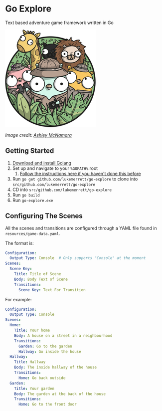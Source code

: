 # Go Explore

Text based adventure game framework written in Go

![Gopher Safari](gopher_safari.png)

*Image credit: [Ashley McNamara](https://github.com/ashleymcnamara/gophers)*

## Getting Started

1. [Download and install Golang](https://golang.org/doc/install)
2. Set up and navigate to your `%GOPATH%` root
    1. [Follow the instructions here if you haven't done this before](https://golang.org/doc/install)
3. Run `go get github.com/lukemerrett/go-explore` to clone into `src/github.com/lukemerrett/go-explore`
4. CD into `src/github.com/lukemerrett/go-explore`
5. Run `go build`
6. Run `go-explore.exe`

## Configuring The Scenes

All the scenes and transitions are configured through a YAML file found in `resources/game-data.yaml`.

The format is:

```yaml
Configuration:
  Output Type: Console  # Only supports "Console" at the moment
Scenes:
  Scene Key:
    Title: Title of Scene
    Body: Body Text of Scene
    Transitions:
      Scene Key: Text For Transition
```

For example:

```yaml
Configuration:
  Output Type: Console
Scenes:
  Home:
    Title: Your home
    Body: A house on a street in a neighbourhood
    Transitions:
      Garden: Go to the garden
      Hallway: Go inside the house
  Hallway:
    Title: Hallway
    Body: The inside hallway of the house
    Transitions:
      Home: Go back outside
  Garden:
    Title: Your garden
    Body: The garden at the back of the house
    Transitions:
      Home: Go to the front door
```